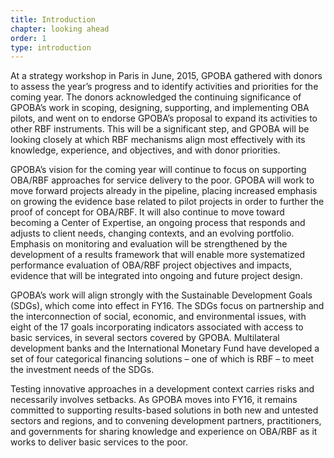 ```yaml
---
title: Introduction
chapter: looking ahead
order: 1
type: introduction
---
```


<!-- Below may be saying way too much, and getting too specific -->

At a strategy workshop in Paris in June, 2015, GPOBA gathered with donors to assess the year’s progress and to identify activities and priorities for the coming year. The donors acknowledged the continuing significance of GPOBA’s work in scoping, designing, supporting, and implementing OBA pilots, and went on to endorse GPOBA’s proposal to expand its activities to other RBF instruments. This will be a significant step, and GPOBA will be looking closely at which RBF mechanisms align most effectively with its knowledge, experience, and objectives, and with donor priorities. 

GPOBA’s vision for the coming year will continue to focus on supporting OBA/RBF approaches for service delivery to the poor. GPOBA will work to move forward projects already in the pipeline, placing increased emphasis on growing the evidence base related to pilot projects in order to further the proof of concept for OBA/RBF. It will also continue to move toward becoming a Center of Expertise, an ongoing process that responds and adjusts to client needs, changing contexts, and an evolving portfolio. Emphasis on monitoring and evaluation will be strengthened by the development of a results framework that will enable more systematized performance evaluation of OBA/RBF project objectives and impacts, evidence that will be integrated into ongoing and future project design. 

GPOBA’s work will align strongly with the Sustainable Development Goals (SDGs), which come into effect in FY16. The SDGs focus on partnership and the interconnection of social, economic, and environmental issues, with eight of the 17 goals incorporating indicators associated with access to basic services, in several sectors covered by GPOBA. Multilateral development banks and the International Monetary Fund have developed a set of four categorical financing solutions – one of which is RBF – to meet the investment needs of the SDGs.

Testing innovative approaches in a development context carries risks and necessarily involves setbacks. As GPOBA moves into FY16, it remains committed to supporting results-based solutions in both new and untested sectors and regions, and to convening development partners, practitioners, and governments for sharing knowledge and experience on OBA/RBF as it works to deliver basic services to the poor. 
